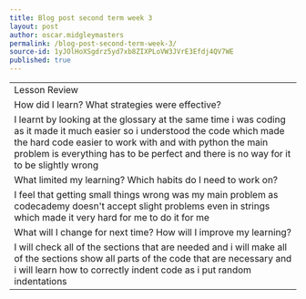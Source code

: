 ```yaml
---
title: Blog post second term week 3
layout: post
author: oscar.midgleymasters
permalink: /blog-post-second-term-week-3/
source-id: 1yJOlHoXSgdrz5yd7xb8ZIXPLoVW3JVrE3Efdj4QV7WE
published: true
---
```

<table>
  <tr>
    <td>Lesson Review</td>
  </tr>
  <tr>
    <td>How did I learn? What strategies were effective? </td>
  </tr>
  <tr>
    <td>I learnt by looking at the glossary at the same time i was coding as it made it much easier so i understood the code which made the hard code easier to work with and with python the main problem is everything has to be perfect and there is no way for it to be slightly wrong</td>
  </tr>
  <tr>
    <td>What limited my learning? Which habits do I need to work on? </td>
  </tr>
  <tr>
    <td>I feel that getting small things wrong was my main problem as codecademy doesn't accept slight problems even in strings which made it very hard for me to do it for me</td>
  </tr>
  <tr>
    <td>What will I change for next time? How will I improve my learning?</td>
  </tr>
  <tr>
    <td>I will check all of the sections that are needed and i will make all of the sections  show all parts of the code that are necessary and i will learn how to correctly indent code as i put random indentations</td>
  </tr>
</table>


